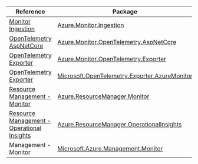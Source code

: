 | Reference | Package | Source |
|---|---|---|
|[Monitor Ingestion](monitor.ingestion-readme.md)|[Azure.Monitor.Ingestion](https://www.nuget.org/packages/Azure.Monitor.Ingestion)|[GitHub](https://github.com/Azure/azure-sdk-for-net/blob/main/sdk/monitor/Azure.Monitor.Ingestion)|
|[OpenTelemetry AspNetCore](monitor.opentelemetry.aspnetcore-readme.md)|[Azure.Monitor.OpenTelemetry.AspNetCore](https://www.nuget.org/packages/Azure.Monitor.OpenTelemetry.AspNetCore)|[GitHub](https://github.com/Azure/azure-sdk-for-net/blob/main/sdk/monitor/Azure.Monitor.OpenTelemetry.AspNetCore)|
|[OpenTelemetry Exporter](monitor.opentelemetry.exporter-readme.md)|[Azure.Monitor.OpenTelemetry.Exporter](https://www.nuget.org/packages/Azure.Monitor.OpenTelemetry.Exporter)|[GitHub](https://github.com/Azure/azure-sdk-for-net/blob/main/sdk/monitor/Azure.Monitor.OpenTelemetry.Exporter)|
|[OpenTelemetry Exporter](microsoft.opentelemetry.exporter.azuremonitor-readme.md)|[Microsoft.OpenTelemetry.Exporter.AzureMonitor](https://www.nuget.org/packages/Microsoft.OpenTelemetry.Exporter.AzureMonitor)|[GitHub](https://github.com/Azure/azure-sdk-for-net)|
|[Resource Management - Monitor](resourcemanager.monitor-readme.md)|[Azure.ResourceManager.Monitor](https://www.nuget.org/packages/Azure.ResourceManager.Monitor)|[GitHub](https://github.com/Azure/azure-sdk-for-net/blob/main/sdk/monitor/Azure.ResourceManager.Monitor)|
|[Resource Management - Operational Insights](resourcemanager.operationalinsights-readme.md)|[Azure.ResourceManager.OperationalInsights](https://www.nuget.org/packages/Azure.ResourceManager.OperationalInsights)|[GitHub](https://github.com/Azure/azure-sdk-for-net/blob/main/sdk/operationalinsights/Azure.ResourceManager.OperationalInsights)|
|Management - Monitor|[Microsoft.Azure.Management.Monitor](https://www.nuget.org/packages/Microsoft.Azure.Management.Monitor)|[GitHub](https://github.com/Azure/azure-sdk-for-net)|
